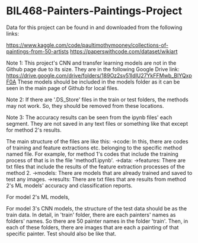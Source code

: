 # BIL468-Painters-Paintings-Project

Data for this project can be found in and downloaded from the following links:

https://www.kaggle.com/code/paultimothymooney/collections-of-paintings-from-50-artists
https://paperswithcode.com/dataset/wikiart

Note 1: This project's CNN and transfer learning models are not in the Github page due to its size. They are in the following Google Drive link:
https://drive.google.com/drive/folders/189Oz2sv51IdIU27YkFFMwb_BlYQxpF0A
These models should be included in the models folder as it can be seen in the main page of Github for local files.

Note 2: If there are '.DS_Store' files in the train or test folders, the methods may not work. So, they should be removed from these locations.

Note 3: The accuracy results can be seen from the ipynb files' each segment. They are not saved in any text files or something like that except for method 2's results.

The main structure of the files are like this:
->code: In this, there are codes of training and feature extractions etc. belonging to the specific method named file. For example, for method 1's codes that include the training process of that is in the file 'method1.ipynb'.
->data: 
->features: There are txt files that include the results of the feature extraction processes of the method 2.
->models: There are models that are already trained and saved to test any images.
->results: There are txt files that are results from method 2's ML models' accuracy and classification reports.

For model 2's ML models, 

For model 3's CNN models, the structure of the test data should be as the train data. In detail, in 'train' folder, there are each painters' names as folders' names. So there are 50 painter names in the folder 'train'. Then, in each of these folders, there are images that are each a painting of that specific painter. Test should also be like that.

